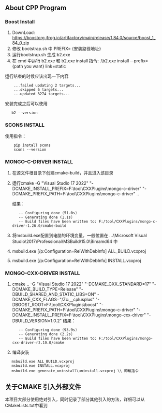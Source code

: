 ## About CPP Program
### Boost Install
1. DownLoad: https://boostorg.jfrog.io/artifactory/main/release/1.84.0/source/boost_1_84_0.zip
2. 修改 bootstrap.sh 中 PREFIX= {安装路径地址}
3. 运行bootstrap.sh 生成 b2.exe
4. 在 cmd 中运行 b2.exe 和 b2.exe install 
   指令: .\b2.exe install --prefix={path you want} link=static

运行结束的时候应该出现一下内容
```
    ...failed updating 2 targets... 
    ...skipped 6 targets...
    ...updated 3274 targets...
```
安装完成之后可以使用
```
   b2 --version
```

### SCONS INSTALL
使用指令：
```
    pip install scons  
    scons --version
```

### MONGO-C-DRIVER INSTALL
1. 在源文件根目录下创建cmake-build，并且进入该目录
2. 运行cmake -G "Visual Studio 17 2022" "-DCMAKE_INSTALL_PREFIX=F:\tool\CXXPlugins\mongo-c-driver" "-DCMAKE_PREFIX_PATH=F:\tool\CXXPlugins\mongo-c-driver"  .. 

   结果：
   ```
      -- Configuring done (51.0s)  
      -- Generating done (1.1s)
      -- Build files have been written to: F:/tool/CXXPlugins/mongo-c-driver-1.26.0/cmake-build
   ```
   
3. 将msbuild.exe配置到电脑的环境变量，一般位置在 ...\Microsoft Visual Studio\2017\Professional\MSBuild\15.0\Bin\amd64 中
4. msbuild.exe  [/p:Configuration=RelWithDebInfo] ALL_BUILD.vcxproj
5. msbuild.exe  [/p:Configuration=RelWithDebInfo] INSTALL.vcxproj


### MONGO-CXX-DRIVER INSTALL
1. cmake .. -G "Visual Studio 17 2022" "-DCMAKE_CXX_STANDARD=17" "-DCMAKE_BUILD_TYPE=Release" "-DBUILD_SHARED_AND_STATIC_LIBS=ON" -DCMAKE_CXX_FLAGS="/Zc:__cplusplus" "-DBOOST_ROOT=F:\tool\CXXPlugins\boost" "-DCMAKE_PREFIX_PATH=F:\tool\CXXPlugins\mongo-c-driver" "-DCMAKE_INSTALL_PREFIX=F:\tool\CXXPlugins\mongo-cxx-driver" "-DBUILD_VERSION=1.0.2"
   结果：
   ```
      -- Configuring done (93.9s)
      -- Generating done (2.2s)
      -- Build files have been written to: F:/tool/CXXPlugins/mongo-cxx-driver-r3.10.0/cmake
   ```
2. 编译安装
```
   msbuild.exe ALL_BUILD.vcxproj
   msbuild.exe INSTALL.vcxproj
   msbuild.exe generate_uninstall\uninstall.vcxproj \\ 卸载指令
```

## 关于CMAKE 引入外部文件
本项目大部分使用绝对引入，同时记录了部分其他引入的方法，详细可以从CMakeLists.txt中看到
